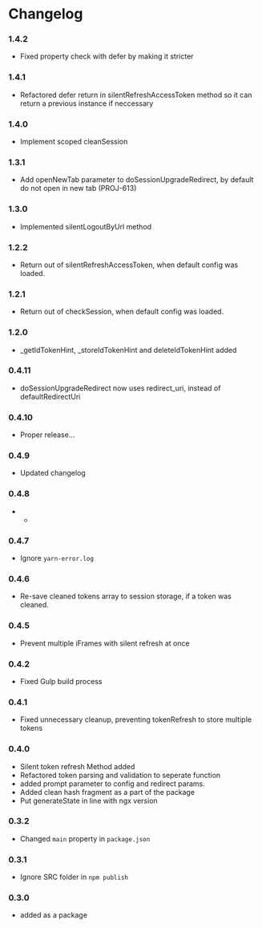 # Changelog

### 1.4.2
* Fixed property check with defer by making it stricter

### 1.4.1

* Refactored defer return in silentRefreshAccessToken method so it can return a previous instance if neccessary

### 1.4.0

* Implement scoped cleanSession

### 1.3.1

* Add openNewTab parameter to doSessionUpgradeRedirect, by default do not open in new tab (PROJ-613)

### 1.3.0

* Implemented silentLogoutByUrl method

### 1.2.2

* Return out of silentRefreshAccessToken, when default config was loaded.

### 1.2.1

* Return out of checkSession, when default config was loaded.

### 1.2.0
* _getIdTokenHint, _storeIdTokenHint and deleteIdTokenHint added

### 0.4.11

* doSessionUpgradeRedirect now uses redirect_uri, instead of defaultRedirectUri

### 0.4.10

* Proper release&hellip;

### 0.4.9

* Updated changelog

### 0.4.8

* -

### 0.4.7

* Ignore `yarn-error.log` 

### 0.4.6

* Re-save cleaned tokens array to session storage, if a token was cleaned.

### 0.4.5

* Prevent multiple iFrames with silent refresh at once

### 0.4.2

* Fixed Gulp build process

### 0.4.1

* Fixed unnecessary cleanup, preventing tokenRefresh to store multiple tokens

### 0.4.0
* Silent token refresh Method added
* Refactored token parsing and validation to seperate function
* added prompt parameter to config and redirect params.
* Added clean hash fragment as a part of the package
* Put generateState in line with ngx version

### 0.3.2
* Changed `main` property in `package.json`

### 0.3.1
* Ignore SRC folder in `npm publish`

### 0.3.0
* added as a package
